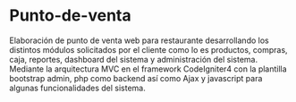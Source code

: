 # Punto-de-venta
Elaboración de punto de venta web para restaurante desarrollando los distintos módulos solicitados por el cliente como lo es productos, compras, caja, reportes, dashboard del sistema  y administración del sistema. Mediante la arquitectura MVC en el framework CodeIgniter4 con la plantilla  bootstrap admin, php como backend así como Ajax y javascript para algunas funcionalidades  del sistema.
